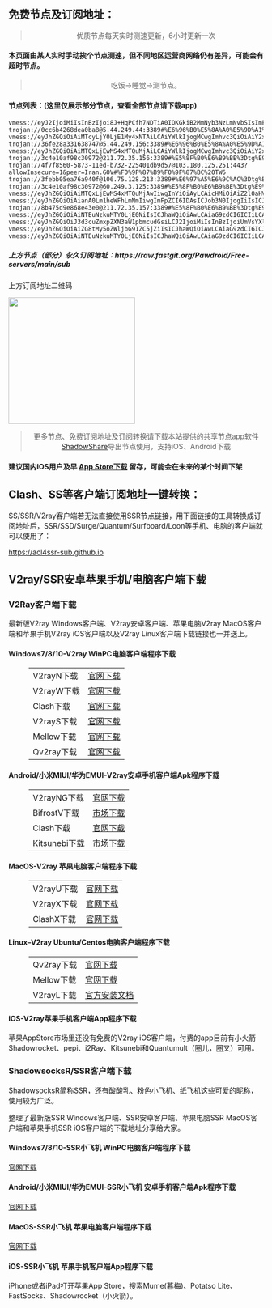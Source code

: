 
<h2>免费节点及订阅地址：</h2>
<blockquote>
<p style="text-align: center;">优质节点每天实时测速更新，6小时更新一次</p>
</blockquote>
<h4>本页面由某人实时手动挨个节点测速，但不同地区运营商网络仍有差异，可能会有超时节点。</h4>
<blockquote>
<p style="text-align: center;">吃饭->睡觉->测节点。</p>
</blockquote>
<h4>节点列表：(这里仅展示部分节点，查看全部节点请下载app)</h4>

```trojan://0cc6b4268dea0ba8@120.132.12.54:3389#%E6%97%A5%E6%9C%AC%3Dtg%E9%A2%91%E9%81%93%3A%40bpjzx2%3D62
vmess://eyJ2IjoiMiIsInBzIjoi8J+HqPCfh7NDTiA0IOKGkiB2MmNyb3NzLmNvbSIsImFkZCI6ImRhdGEtaGstdjEuaGVpc2V5LmNuIiwicG9ydCI6IjUwMjA1IiwidHlwZSI6Im5vbmUiLCJpZCI6ImIxNDc4ZTI0LTQ5MTYtM2FiZS04ZjE3LTE1OTMxMDEyZWNiZSIsImFpZCI6IjEiLCJuZXQiOiJ3cyIsInBhdGgiOiIvaGxzL2NjdHY1cGhkLm0zdTgiLCJob3N0IjoidHYuY2N0di5jb20iLCJ0bHMiOiIifQ==
trojan://0cc6b4268dea0ba8@5.44.249.44:3389#%E6%96%B0%E5%8A%A0%E5%9D%A1%3Dtg%E9%A2%91%E9%81%93%3A%40bpjzx2%3D59
vmess://eyJhZGQiOiAiMTcyLjY0LjE1My4xNTAiLCAiYWlkIjogMCwgImhvc3QiOiAiY2xhc2g2LnNzci1mcmVlLnh5eiIsICJpZCI6ICI1ZjY0ZmE2NS03YjE0LTQ5YzUtOTU0ZC1hYTE1YzZiZmNhY2QiLCAibmV0IjogIndzIiwgInBhdGgiOiAiL2Rvbmd0YWl3YW5nLmNvbSIsICJwb3J0IjogNDQzLCAicHMiOiAiZ2l0aHViLmNvbS9QYXdkcm9pZCAtIFx1N2Y4ZVx1NTZmZENsb3VkRmxhcmVcdTgyODJcdTcwYjkgMjAiLCAidGxzIjogInRscyIsICJ0eXBlIjogImF1dG8iLCAic2VjdXJpdHkiOiAiYXV0byIsICJza2lwLWNlcnQtdmVyaWZ5IjogdHJ1ZSwgInNuaSI6ICIifQ==
trojan://36fe28a331638747@5.44.249.156:3389#%E6%96%B0%E5%8A%A0%E5%9D%A1%3Dtg%E9%A2%91%E9%81%93%3A%40bpjzx2%3D65
vmess://eyJhZGQiOiAiMTQxLjEwMS4xMTQuMjAiLCAiYWlkIjogMCwgImhvc3QiOiAiY2xhc2gxLnRydW1wMjAyMy5uZXQiLCAiaWQiOiAiMTc2YjU5OGYtNDQ1Yi00MWFjLTlkMmEtNDMwYzVjNGRmMjZhIiwgIm5ldCI6ICJ3cyIsICJwYXRoIjogIi9kb25ndGFpd2FuZy5jb20iLCAicG9ydCI6IDQ0MywgInBzIjogImdpdGh1Yi5jb20vUGF3ZHJvaWQgLSBcdTdmOGVcdTU2ZmRDbG91ZEZsYXJlXHU4MjgyXHU3MGI5IDE4IiwgInRscyI6ICJ0bHMiLCAidHlwZSI6ICJhdXRvIiwgInNlY3VyaXR5IjogImF1dG8iLCAic2tpcC1jZXJ0LXZlcmlmeSI6IHRydWUsICJzbmkiOiAiIn0=
trojan://3c4e10af98c30972@211.72.35.156:3389#%E5%8F%B0%E6%B9%BE%3Dtg%E9%A2%91%E9%81%93%3A%40bpjzx2%3D33
trojan://4f7f8560-5873-11ed-b732-225401db9d57@103.180.125.251:443?allowInsecure=1&peer=Iran.GOV#%F0%9F%87%B9%F0%9F%87%BC%20TW6
trojan://3febb05ea76a940f@106.75.128.213:3389#%E6%97%A5%E6%9C%AC%3Dtg%E9%A2%91%E9%81%93%3A%40bpjzx2%3D94
trojan://3c4e10af98c30972@60.249.3.125:3389#%E5%8F%B0%E6%B9%BE%3Dtg%E9%A2%91%E9%81%93%3A%40bpjzx2%3D112
vmess://eyJhZGQiOiAiMTQxLjEwMS4xMTQuMjAwIiwgInYiOiAyLCAicHMiOiAiZ2l0aHViLmNvbS9QYXdkcm9pZCAtIFx1N2Y4ZVx1NTZmZENsb3VkRmxhcmVcdTgyODJcdTcwYjkgMTMiLCAicG9ydCI6ICI0NDMiLCAiaWQiOiAiMDQ3OWViOWQtOTk5ZC00YmZmLWFlM2YtNGY3Y2M0NDBjZTQ2IiwgImFpZCI6ICIwIiwgInNjeSI6ICJhdXRvIiwgIm5ldCI6ICJ3cyIsICJ0eXBlIjogIiIsICJob3N0IjogInYycmF5Mi5zc3ItZnJlZTIueHl6IiwgInRscyI6ICJ0bHMiLCAicGF0aCI6ICIvZG9uZ3RhaXdhbmcuY29tIn0=
vmess://eyJhZGQiOiAianA0Lm1heWFhLmNmIiwgImFpZCI6IDAsICJob3N0IjogIiIsICJpZCI6ICIxZDNkNzNmMy0yNDNjLTRiNDgtYjBiOS1iNjk5MzE0YTU5MGMiLCAibmV0IjogIndzIiwgInBhdGgiOiAiL2RzYWR2Y3h2Y3giLCAicG9ydCI6IDQ0MywgInBzIjogImdpdGh1Yi5jb20vUGF3ZHJvaWQgLSBcdTdmOGVcdTU2ZmRDbG91ZEZsYXJlXHU4MjgyXHU3MGI5IDUiLCAidGxzIjogInRscyIsICJ0eXBlIjogImF1dG8iLCAic2VjdXJpdHkiOiAiYXV0byIsICJza2lwLWNlcnQtdmVyaWZ5IjogdHJ1ZSwgInNuaSI6ICIifQ==
trojan://8b475d9e868e43e0@211.72.35.157:3389#%E5%8F%B0%E6%B9%BE%3Dtg%E9%A2%91%E9%81%93%3A%40bpjzx2%3D217
vmess://eyJhZGQiOiAiNTEuNzkuMTY0LjE0NiIsICJhaWQiOiAwLCAiaG9zdCI6ICIiLCAiaWQiOiAiMmVmNjRkYzgtY2EzYy00NWI4LWFkNWYtMjA4NzE0NTIxNDNiIiwgIm5ldCI6ICJ3cyIsICJwYXRoIjogIi9mYXN0c3NoL3B1dGRjYmIvNjM1MDBmMjU0MWI4Ny8iLCAicG9ydCI6IDgwLCAicHMiOiAiZ2l0aHViLmNvbS9QYXdkcm9pZCAtIFx1NjViMFx1NTJhMFx1NTc2MU9WSCAxNyIsICJ0bHMiOiAiIiwgInR5cGUiOiAiYXV0byIsICJzZWN1cml0eSI6ICJhdXRvIiwgInNraXAtY2VydC12ZXJpZnkiOiB0cnVlLCAic25pIjogIiJ9
vmess://eyJhZGQiOiJ3d3cuZmxpZXN3aW1pbmcudGsiLCJ2IjoiMiIsInBzIjoiUmVsYXlf8J+HuvCfh7hVUy3wn4e68J+HuFVTXzExMDAiLCJwb3J0Ijo0NDMsImlkIjoiYjc1MTlhNmYtYzFkZS00NjY3LWU2MDYtYjYwYzY1ZDE5MDc4IiwiYWlkIjoiMCIsIm5ldCI6IndzIiwidHlwZSI6IiIsImhvc3QiOiIiLCJwYXRoIjoiLyIsInRscyI6InRscyJ9
vmess://eyJhZGQiOiAiZG8tMy5oZWljbG91ZC5jZiIsICJhaWQiOiAwLCAiaG9zdCI6ICJkby0zLmhlaWNsb3VkLmNmIiwgImlkIjogImE2NGU2ZDJlLWZkYWYtNDgyYi1iMDM0LTliNTBhYmNmZmY2NyIsICJuZXQiOiAid3MiLCAicGF0aCI6ICIvbTMiLCAicG9ydCI6IDQ0MywgInBzIjogInYyY3Jvc3MuY29tIC0gXHU3ZjhlXHU1NmZkICAzIiwgInRscyI6ICJ0bHMiLCAidHlwZSI6ICJhdXRvIiwgInNlY3VyaXR5IjogImF1dG8iLCAic2tpcC1jZXJ0LXZlcmlmeSI6IHRydWUsICJzbmkiOiAiIn0=
vmess://eyJhZGQiOiAiNTEuNzkuMTY0LjE0NiIsICJhaWQiOiAwLCAiaG9zdCI6ICIiLCAiaWQiOiAiMmVmNjRkYzgtY2EzYy00NWI4LWFkNWYtMjA4NzE0NTIxNDNiIiwgIm5ldCI6ICJ3cyIsICJwYXRoIjogIi9mYXN0c3NoL3B1dGRjYmIvNjM1MDBmMjU0MWI4Ny8iLCAicG9ydCI6IDgwLCAicHMiOiAidjJjcm9zcy5jb20gLSBcdTY1YjBcdTUyYTBcdTU3NjFPVkggMjgiLCAidGxzIjogIiIsICJ0eXBlIjogImF1dG8iLCAic2VjdXJpdHkiOiAiYXV0byIsICJza2lwLWNlcnQtdmVyaWZ5IjogdHJ1ZSwgInNuaSI6ICIifQ==
```
<h5>上方节点（部分）永久订阅地址：https://raw.fastgit.org/Pawdroid/Free-servers/main/sub</h5>
<p>上方订阅地址二维码</p>
<img src='https://raw.fastgit.org/Pawdroid/Free-servers/main/sub.png' width=250 height=250>
<blockquote style='text-align: center;'>更多节点、免费订阅地址及订阅转换请下载本站提供的共享节点app软件<a href='https://shadowshare.v2cross.com'>ShadowShare</a>导出节点使用，支持iOS、Android下载</blockquote>
<h4>建议国内iOS用户及早 <a href='https://apps.apple.com/cn/app/shadowshare/id1612647259'>App Store下载</a> 留存，可能会在未来的某个时间下架</h4>

<div class="nv-content-wrap entry-content">
<h2>Clash、SS等客户端订阅地址一键转换：</h2>
<p>SS/SSR/V2ray客户端若无法直接使用SSR节点链接，用下面链接的工具转换成订阅地址后，SSR/SSD/Surge/Quantum/Surfboard/Loon等手机、电脑的客户端就可以使用了：</p>
<p><a href="https://acl4ssr-sub.github.io" target="_blank" rel="noreferrer noopener nofollow">https://acl4ssr-sub.github.io</a></p>
<h2>V2ray/SSR安卓苹果手机/电脑客户端下载</h2>
<h3>V2Ray客户端下载</h3>
<p>最新版V2ray Windows客户端、V2ray安卓客户端、苹果电脑V2ray MacOS客户端和苹果手机V2ray iOS客户端以及V2ray Linux客户端下载链接也一并送上。</p>
<h4>Windows7/8/10-<strong>V2ray WinPC电脑客户端</strong>程序下载</h4>
<figure class="wp-block-table alignwide is-style-stripes"><table><tbody><tr><td>V2rayN下载</td><td><a href="https://github.com/2dust/v2rayN/releases" target="_blank" rel="noreferrer noopener">官网下载</a></td></tr><tr><td>V2rayW下载</td><td><a href="https://github.com/Cenmrev/V2RayW/releases" target="_blank" rel="noreferrer noopener">官网下载</a></td></tr><tr><td>Clash下载</td><td><a href="https://github.com/Fndroid/clash_for_windows_pkg/releases" target="_blank" rel="noreferrer noopener">官网下载</a></td></tr><tr><td>V2rayS下载</td><td><a href="https://github.com/Shinlor/V2RayS/releases" target="_blank" rel="noreferrer noopener">官网下载</a></td></tr><tr><td>Mellow下载</td><td><a href="https://github.com/mellow-io/mellow/releases" target="_blank" rel="noreferrer noopener">官网下载</a></td></tr><tr><td>Qv2ray下载</td><td><a href="https://github.com/Qv2ray/Qv2ray" target="_blank" rel="noreferrer noopener">官网下载</a></td></tr></tbody></table></figure>
<h4><strong>Android/小米MIUI/华为EMUI-V2ray安卓手机客户端</strong>Apk程序下载</h4>
<figure class="wp-block-table alignwide is-style-stripes"><table><tbody><tr><td>V2rayNG下载</td><td><a href="https://github.com/2dust/v2rayNG/releases" target="_blank" rel="noreferrer noopener">官网下载</a></td></tr><tr><td>BifrostV下载</td><td><a rel="noreferrer noopener" href="https://www.appsapk.com/downloading/latest/com.github.dawndiy.bifrostv-0.6.8.apk" target="_blank">市场下载</a></td></tr><tr><td>Clash下载</td><td><a href="https://github.com/Kr328/ClashForAndroid/releases" target="_blank" rel="noreferrer noopener">官网下载</a></td></tr><tr><td>Kitsunebi下载</td><td><a rel="noreferrer noopener" href="https://apkpure.com/kitsunebi/fun.kitsunebi.kitsunebi4android" target="_blank">市场下载</a></td></tr></tbody></table></figure>
<h4><strong>MacOS-V2ray <strong>苹果电脑</strong>客户端</strong>程序下载</h4>
<figure class="wp-block-table alignwide is-style-stripes"><table><tbody><tr><td>V2rayU下载</td><td><a href="https://github.com/yanue/V2rayU/releases" target="_blank" rel="noreferrer noopener">官网下载</a></td></tr><tr><td>V2rayX下载</td><td><a href="https://github.com/Cenmrev/V2RayX/releases" target="_blank" rel="noreferrer noopener">官网下载</a></td></tr><tr><td>ClashX下载</td><td><a href="https://github.com/yichengchen/clashX/releases" target="_blank" rel="noreferrer noopener">官网下载</a></td></tr></tbody></table></figure>
<h4><strong>Linux</strong>–<strong>V2ray Ubuntu/Centos电脑客户端</strong>程序下载</h4>
<figure class="wp-block-table alignwide is-style-stripes"><table><tbody><tr><td>Qv2ray下载</td><td><a href="https://github.com/Qv2ray/Qv2ray" target="_blank" rel="noreferrer noopener">官网下载</a></td></tr><tr><td>Mellow下载</td><td><a href="https://github.com/mellow-io/mellow/releases" target="_blank" rel="noreferrer noopener">官网下载</a></td></tr><tr><td>V2rayL下载</td><td><a rel="noreferrer noopener" href="https://github.com/jiangxufeng/v2rayL" target="_blank">官方安装文档</a></td></tr></tbody></table></figure>
<h4>iOS-<strong>V2ray苹果<strong>手机客户端</strong>App程序</strong>下载</h4>
<p>苹果AppStore市场里还没有免费的V2ray iOS客户端，付费的app目前有小火箭Shadowrocket、pepi、i2Ray、Kitsunebi和Quantumult（圈儿，圈叉）可用。</p>
<h3>ShadowsocksR/SSR客户端下载</h3>
<p>ShadowsocksR简称SSR，还有酸酸乳、粉色小飞机、纸飞机这些可爱的昵称，使用较为广泛。</p>
<p>整理了最新版SSR Windows客户端、SSR安卓客户端、苹果电脑SSR MacOS客户端和苹果手机SSR iOS客户端的下载地址分享给大家。</p>
<h4><strong>Windows7/8/10-<strong>SSR小飞机 WinPC电脑客户端</strong>程序下载</strong></h4>
<p><a rel="noreferrer noopener" href="https://github.com/shadowsocksrr/shadowsocksr-csharp/releases" target="_blank">官网下载</a></p>
<h4><strong><strong>Android/小米MIUI/华为EMUI-SSR小飞机 安卓手机客户端</strong>Apk程序下载</strong></h4>
<p><a rel="noreferrer noopener" href="https://github.com/shadowsocksrr/shadowsocksr-android/releases" target="_blank">官网下载</a></p>
<h4><strong><strong>MacOS-SSR小飞机 苹果电脑客户端</strong>程序下载</strong></h4>
<p><a href="https://github.com/qinyuhang/ShadowsocksX-NG-R/releases" target="_blank" rel="noreferrer noopener">官网下载</a></p>
<h4><strong>iOS-<strong>SSR小飞机 苹果手机客户端App程序</strong></strong>下载</h4>
<p>iPhone或者iPad打开苹果App Store，搜索Mume(暮梅)、Potatso Lite、FastSocks、Shadowrocket（小火箭）。</p>

